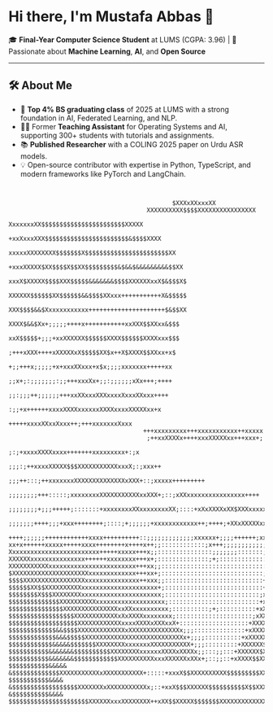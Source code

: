 # Hi there, I'm Mustafa Abbas 👋
🎓 **Final-Year Computer Science Student** at LUMS (CGPA: 3.96) | 🚀 Passionate about **Machine Learning**, **AI**, and **Open Source**

---

## 🛠️ About Me  
- 🌟 **Top 4% BS graduating class** of 2025 at LUMS with a strong foundation in AI, Federated Learning, and NLP.
- 🧑‍🏫 Former **Teaching Assistant** for Operating Systems and AI, supporting 300+ students with tutorials and assignments.
- 📚 **Published Researcher** with a COLING 2025 paper on Urdu ASR models.
- 💡 Open-source contributor with expertise in Python, TypeScript, and modern frameworks like PyTorch and LangChain.

```                                                                                                                                      
                                                                                                              
                                                                                                              
                                             $XXXxXXxxxXX                                                     
                                      XXXXXXXXXX$$$$XXXXXXXXXXXXXXXX                                          
                                   XxxxxxxXX$$$$$$$$$$$$$$$$$$$$$$$XXXXX                                      
                                +xxXxxxXXX$$$$$$$$$$$$$$$$$$$$$$$&$$$$XXXX                                    
                             xxxxxXXXXXXXX$$$$$$$X$$$$$$$$$$$$$$$$$$$$$$$XX                                   
                            +xxxXXXXX$XX$$$$X$$XX$$$$$$$$$&$&&$&&&&&&&&&$$XX                                  
                           xxxX$XXXXX$$$$XXX$$$$$&&&&&&&$$$$XXXXXXxxX$&$$$X$                                  
                           XXXXXX$$$$$$XX$$$$$$&&$$$$XXxxx+++++++++++X&$$$$$                                  
                           XXX$$$$&&$Xxxxxxxxxxxx+++++++++++++++++++++$&$$XX                                  
                            XXXX$&&$Xx+;;;;;++++x+++++++++++xxXXX$$XXxx&$$$                                   
                            xxX$$$$$+;;;+xxXXXXXX$$$$$$XXXX$$$$$$XXXXxxx$$$                                   
                            ;+++xXXX++++xXXXXXxX$$$$$XX$x++X$XXXX$$XXxx+x$                                    
                             +;;+++x;;;;;+x+xxxXXxxx+x$x;;;;xxxxxxx+++++xx                                    
                             ;;x+;:;;;;;;;:;;+++xxxXx+;;:;;;;;;xXx+++;++++                                    
                              ;;:;;;++;;;;;;+++xxXXxxxXXXxxxxXxxxXXxxx++++                                    
                               :;;+x++++++xxxxXXXXxxxxxxXXXXxxxxXXXXXxx+x                                     
                                     +++++xxxxXXxxXxxx++;+++xxxxxxxXxxx                                       
                                     +++xxxxxxxxx+++xxxxxxxxxxx++xxxxx                                        
                                      ;++xxXXXXx++++xxxXXXXXxx+++xxx+;                                        
                                     ;:;+xxxxXXXXxxxx+++++++xxxxxxxxx+:;x                                     
                                   ;;;:;++xxxxXXXXX$$$XXXXXXXXXXXxxxX;:;xxx++                                 
                                ;;;++:::;++xxxxxxxXXXXXXXXXXXXXXxXXX+::;xxxxx+++++++++                        
                          ;;;;;;;;+++:::::;xxxxxxxxXXXXXXXXXXXxxXXX+;::;xXXxxxxxxxxxxxxxxxx++++               
                    ;;;;;;;;+;;;+++++;:::::::+xxxxxxxxXXxxxxxxxxXX;::::+xXxXXXXxXX$XXXxxxxxxxxxxx+++++        
           ;;;;;;;++++;;;+xxx++++++++;::::;+;;;;;;+xxxxxxxxxxxx++;++++;+XXxXXXXXxxxxxxxxxxxxxxxxxxxxxxxxxxxx++
  ++++;;;;;;++++++++++++xxxx++++++++++::;;;;;;;;;;;;;xxxxxx+;;;;++++++;xxxxxXXXXxXXxxXXxxxxxxxxxxxxxxxxxxxxxxx
xx+x++++++xxxxx+++++xxxx++++++++x++++x++;;::::::::::::;x+++;;;;;;;;;;;;+xxxxxxxxxxxxXXxxxxxxxxxxxxxXXXxXXXXXXX
Xxxxxxxxxxxxxxxxxxxxxxxxx+++++xxxxx+++x;;:::::::::::::::;;;;;;;:::::::;+xxxxxxxxxxxXXxxxxxxxXXXXXXXXXXXXXXXXXX
XXXXXXxxxxxxxxxxxxxxx++++++xxxxxxxx+++x+;::::::::::::::;+;:::::::::::::+xxxxxxxxxxxXXxxxxxxXXXXXXXXXXXXXXXXXXX
XXXXXXXXXXXxxxxxxxxxxxxxxxxxxxxxxxx+++xx;;:::::::::::::::::::::::::::::xxxxxxxxxxxXXxxxxxXXXXXXXXXXXXXXXXXXXXX
$XXXXXXXXXXXXXXXXXXXXXxxxxxxxxxxxxx+++xx+;::::::::::::::::::::::::::::;xxxxxxxxxxXXXXXXXXXXXXXXXXXXXXXXXXXXXXX
$$$$XXXXXXXXXXXXXXXXXxxxxxxxxxxxxxxx++xxx;;:::::::::::::::::::::::::::+xxxxxxxxxXXX$$$$$&$$XXXXXXXXXXXX$XXXXXX
$$$$$$XX$$XXXXXXXXXXxxxxxxxxxxxxxxxxxxxxx+;:::::::::::::::::::::::::::+xxxxxxxxxXXX$$$&&&&&$$$$XXXXXX$$$XXXXXX
$$$$$$$$X$$$XXXXXXXXxxxxxxxxxxxxxxxxxxxxxx;::::::::::::::::::::::::::;xxxxxxxxxXX$$$&&&&&&&&&&&$XXXX$$$XXXXXXX
$$$$$$$$$$$$$$XXXXXXXXXXxxxxxxxxxxxxxxxxxxx;:::::::::::::::::::::::::+xXXXxxxxXX$$$$$XXXXXXXXXXXXXX$$$$XXXXXXX
$$$$$$$$$$$$$$$XXXXXXXXXXXXXXXxxXXxxxxxxxxxx;::::::::::;+;::::::::::+xXXXXXxXXXXXXXXXXXXXXXXXXXXX$$$$$$XXXXXXX
$$$$$$$$$$$$$$$$$$XXXXXXXXXXXXxXxXXXXxxxxxxxx;:::::::::::::::::::::;xXXXXXXXXXXXXXXXXXXXXXXXXXXXX$$$&$$XXXXXX$
$$$$$$$$$$$$$$$$$$$XXXXXXXXXXXXxxxxXXXXxXXXxxX+:::::::::::::::::::+XXXXXXXXXXXXXXXXXXXXXXXXXXXXXX$$&&$$$XXXX$$
$$$$$$$$$$$$$&&$$$$XXXXXXXXXXXXXxXXXXXXXXXXXXXXx;;;::::::::::::::+xXXXXXXXXXXXXXXXXXXXXXXXXXXXXX$$$&&$$$XXXXX$
$$$$$$$$$$$$$&&&$$$$$XXXXXXXXXXXXXXXXXXXXXXXXXXXx+;;;;::::::::::+xXXXXXXXXXXXXXXXXXXXXXXXXXXXXX$$$$&&$$$$XXXX$
$$$$$$$$$$$$&&&&&$$$$$$$XXXXXXXXxxxxxxxXXXXXXXXXXX+;;;:::::::::+XXXXXX$$XXXXXXXXXXXXXXXXXX$$$$$$$$$&&$$$$$XXX$
$$$$$$$$$$$&&&&&&&$$$$$$$$$$XXXXXXXXxxxxxxXXXXxXXXXx;;:::;;:::+XXXXXX$XXXXXXXXXXXXXXXX$$$$$$$$$$$$$$&&$$$$$XXX
$$$$$$$$$$$&&&&&&&$$$$$$$$$$$$XXXXXXXXXXxxxXXXXXXxXXx+;::;;::+xXXXX$$XXXXXXXXXXXXX$$$$$$$$XXX$$$$$$$&&$$$$$$XX
$$$$$$$$$$$&&&&& &$$$$$$$$$$$$$XXXXXXXXXXXxXXXXXXXXXXX+:::::+xxxX$$XXXXXXXXXX$$$$$$$$$XXX$$X$$$$$$$$$&$$$$$$$X
$$$$$$$$$$$&&&&  &$$$$$$$$$$$$$$$$$$XXXXXXXxXXXXXXXXXXXx;::+xxX$$$XXXXXX$$$$$$$$$$X$$XXX$$$$$$$$$$$$$&$$$$$$$$
&$$$$$$$$$$&&&&   $$$$$$$$$$$$$$$$$$$$$$XXXXXXxxxXXXXXXXX++xXX$$XXXXX$$$$$$$XXXXXXXXXXXXXXXXXX$$$$$$$&$$$$$$XX
```

<!--
**Mustafa-79/Mustafa-79** is a ✨ _special_ ✨ repository because its `README.md` (this file) appears on your GitHub profile.

Here are some ideas to get you started:

- 🔭 I’m currently working on ...
- 🌱 I’m currently learning ...
- 👯 I’m looking to collaborate on ...
- 🤔 I’m looking for help with ...
- 💬 Ask me about ...
- 📫 How to reach me: ...
- 😄 Pronouns: ...
- ⚡ Fun fact: ...
-->
